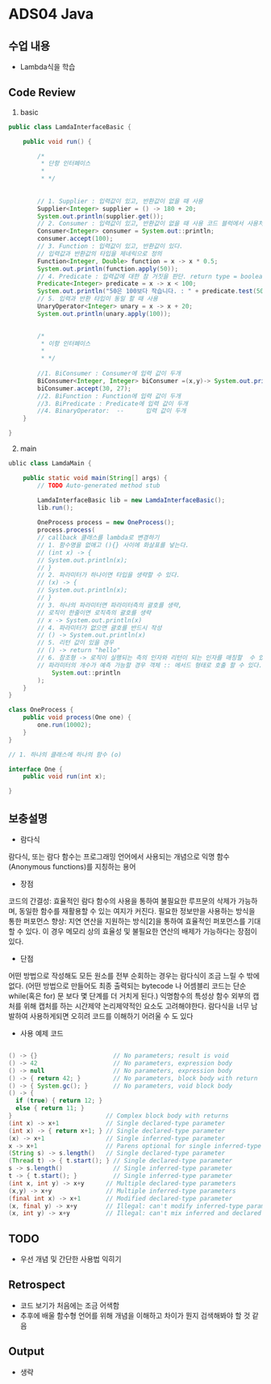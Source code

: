 # ADS04 Java 

## 수업 내용
- Lambda식을 학습

## Code Review

1. basic

```Java
public class LamdaInterfaceBasic {

	public void run() {

		/*
		 * 단항 인터페이스
		 * 
		 * */
		
		
		// 1. Supplier : 입력값이 있고, 반환값이 없을 때 사용
		Supplier<Integer> supplier = () -> 180 + 20;
		System.out.println(supplier.get());
		// 2. Consumer : 입력값이 있고, 반환값이 없을 때 사용 코드 블럭에서 사용처리가 되어야 한다.
		Consumer<Integer> consumer = System.out::println;
		consumer.accept(100);
		// 3. Function : 입력값이 있고, 반환값이 있다.
		// 입력값과 반환값의 타입을 제네릭으로 정의
		Function<Integer, Double> function = x -> x * 0.5;
		System.out.println(function.apply(50));
		// 4. Predicate : 입력값에 대한 참 거짓을 판단. return type = boolean
		Predicate<Integer> predicate = x -> x < 100;
		System.out.println("50은 100보다 작습니다. : " + predicate.test(50));
		// 5. 입력과 반환 타입이 동일 할 때 사용
		UnaryOperator<Integer> unary = x -> x + 20;
		System.out.println(unary.apply(100));
		

		/*
		 * 이항 인터페이스
		 * 
		 * */
		
		//1. BiConsumer : Consumer에 입력 값이 두개
		BiConsumer<Integer, Integer> biConsumer =(x,y)-> System.out.println(x+y);
		biConsumer.accept(30, 27);
		//2. BiFunction : Function에 입력 값이 두개
		//3. BiPredicate : Predicate에 입력 값이 두개
		//4. BinaryOperator:  --      입력 값이 두개
	}

}
```

2. main

```Java
ublic class LamdaMain {

	public static void main(String[] args) {
		// TODO Auto-generated method stub

		LamdaInterfaceBasic lib = new LamdaInterfaceBasic();
		lib.run();
		
		OneProcess process = new OneProcess();
		process.process(
		// callback 클래스를 lambda로 변경하기
		// 1. 함수명을 없애고 (){} 사이에 화살표를 넣는다.
		// (int x) -> {
		// System.out.println(x);
		// }
		// 2. 파라미터가 하나이면 타입을 생략할 수 있다.
		// (x) -> {
		// System.out.println(x);
		// }
		// 3. 하나의 파라미터면 파라미터측의 괄호를 생략,
		// 로직이 한줄이면 로직측의 괄호를 생략
		// x -> System.out.println(x)
		// 4. 파라미터가 없으면 괄호를 반드시 작성
		// () -> System.out.println(x)
		// 5. 리턴 값이 있을 경우
		// () -> return "hello"
		// 6. 참조형 -> 로직이 실행되는 측의 인자와 리턴이 되는 인자를 매칭할  수 있으면
	    // 파라미터의 개수가 예측 가능할 경우 객체 :: 메서드 형태로 호출 할 수 있다.
			System.out::println
		);
	}
}

class OneProcess {
	public void process(One one) {
		one.run(10002);
	}
}

// 1. 하나의 클래스에 하나의 함수 (o)

interface One {
	public void run(int x);

}

```


## 보충설명

- 람다식 

람다식, 또는 람다 함수는 프로그래밍 언어에서 사용되는 개념으로 익명 함수(Anonymous functions)를 지칭하는 용어

- 장점

코드의 간결성: 효율적인 람다 함수의 사용을 통하여 불필요한 루프문의 삭제가 가능하며, 동일한 함수를 재활용할 수 있는 여지가 커진다.
필요한 정보만을 사용하는 방식을 통한 퍼포먼스 향상: 지연 연산을 지원하는 방식[2]을 통하여 효율적인 퍼포먼스를 기대할 수 있다. 이 경우 메모리 상의 효율성 및 불필요한 연산의 배제가 가능하다는 장점이 있다.

- 단점

어떤 방법으로 작성해도 모든 원소를 전부 순회하는 경우는 람다식이 조금 느릴 수 밖에 없다. (어떤 방법으로 만들어도 최종 출력되는 bytecode 나 어셈블리 코드는 단순 while(혹은 for) 문 보다 몇 단계를 더 거치게 된다.)
익명함수의 특성상 함수 외부의 캡처를 위해 캡처를 하는 시간제약 논리제약적인 요소도 고려해야한다.
람다식을 너무 남발하여 사용하게되면 오히려 코드를 이해하기 어려울 수 도 있다

- 사용 예제 코드

```Java

() -> {}                     // No parameters; result is void
() -> 42                     // No parameters, expression body
() -> null                   // No parameters, expression body
() -> { return 42; }         // No parameters, block body with return
() -> { System.gc(); }       // No parameters, void block body
() -> {
  if (true) { return 12; }
  else { return 11; }
}                          // Complex block body with returns
(int x) -> x+1             // Single declared-type parameter
(int x) -> { return x+1; } // Single declared-type parameter
(x) -> x+1                 // Single inferred-type parameter
x -> x+1                   // Parens optional for single inferred-type case
(String s) -> s.length()   // Single declared-type parameter
(Thread t) -> { t.start(); } // Single declared-type parameter
s -> s.length()              // Single inferred-type parameter
t -> { t.start(); }          // Single inferred-type parameter
(int x, int y) -> x+y      // Multiple declared-type parameters
(x,y) -> x+y               // Multiple inferred-type parameters
(final int x) -> x+1       // Modified declared-type parameter
(x, final y) -> x+y        // Illegal: can't modify inferred-type parameters
(x, int y) -> x+y          // Illegal: can't mix inferred and declared types

```

## TODO

- 우선 개념 및 간단한 사용법 익히기

## Retrospect

- 코드 보기가 처음에는 조금 어색함
- 추후에 배울 함수형 언어를 위해 개념을 이해하고 차이가 뭔지 검색해봐야 할 것 같음

## Output
- 생략